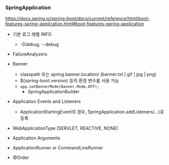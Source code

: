 ### SpringApplication
https://docs.spring.io/spring-boot/docs/current/reference/html/boot-features-spring-application.html#boot-features-spring-application

* 기본 로그 레벨 INFO
  * -Ddebug, --debug

* FailureAnalyzers
* Banner
  * classpath 또는 spring.banner.location/ (banner.txt | gif | jpg | png)
  * ${spring-boot.version} 등의 환경 변수를 사용 가능
  * `app.setBannerMode(Banner.Mode.OFF);`
    * SpringApplicationBuilder

* Application Events and Listeners
  * ApplicationStartingEvent의 경우, SpringApplication.addListeners(…​)로 등록
* WebApplicationType (SERVLET, REACTIVE, NONE)
* Application Arguments
* ApplicationRunner or CommandLineRunner
* @Order
